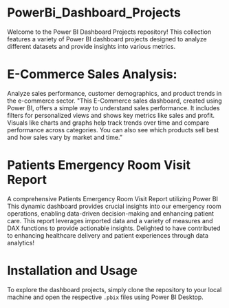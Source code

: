 # PowerBi_Dashboard_Projects
Welcome to the Power BI Dashboard Projects repository! This collection features a variety of Power BI dashboard projects designed to analyze different datasets and provide insights into various metrics.

# E-Commerce Sales Analysis: 
Analyze sales performance, customer demographics, and product trends in the e-commerce sector.
"This E-Commerce sales dashboard, created using Power BI, offers a simple way to understand sales performance. It includes filters for personalized views and shows key metrics like sales and profit. Visuals like charts and graphs help track trends over time and compare performance across categories. You can also see which products sell best and how sales vary by market and time.”

# Patients Emergency Room Visit Report 
A comprehensive Patients Emergency Room Visit Report utilizing Power BI This dynamic dashboard provides crucial insights into our emergency room operations, enabling data-driven decision-making and enhancing patient care. 
This report leverages imported data and a variety of measures and DAX functions to provide actionable insights. Delighted to have contributed to enhancing healthcare delivery and patient experiences through data analytics!

# Installation and Usage
To explore the dashboard projects, simply clone the repository to your local machine and open the respective `.pbix` files using Power BI Desktop.
